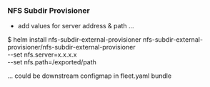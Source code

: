### NFS Subdir Provisioner

* add values for server address & path ...

$ helm install nfs-subdir-external-provisioner nfs-subdir-external-provisioner/nfs-subdir-external-provisioner \
    --set nfs.server=x.x.x.x \
    --set nfs.path=/exported/path

... could be downstream configmap in fleet.yaml bundle

